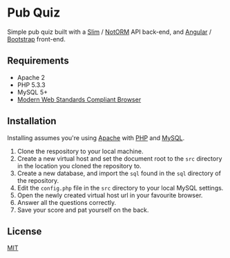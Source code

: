 # Pub Quiz

Simple pub quiz built with a [Slim](http://www.slimframework.com/) / [NotORM](http://www.notorm.com/) API back-end, and [Angular](http://angularjs.org/) / [Bootstrap](http://getbootstrap.com/2.3.2/) front-end.

## Requirements

- Apache 2
- PHP 5.3.3
- MySQL 5+
- [Modern Web Standards Compliant Browser](https://www.google.com/intl/en/chrome/browser/)

## Installation

Installing assumes you're using [Apache](http://httpd.apache.org/) with [PHP](http://php.net/) and [MySQL](http://www.mysql.com/).

1. Clone the respository to your local machine.
2. Create a new virtual host and set the document root to the `src` directory in the location you cloned the repository to.
3. Create a new database, and import the `sql` found in the `sql` directory of the repository.
4. Edit the `config.php` file in the `src` directory to your local MySQL settings.
5. Open the newly created virtual host url in your favourite browser.
6. Answer all the questions correctly.
7. Save your score and pat yourself on the back.

## License
[MIT](http://opensource.org/licenses/MIT)